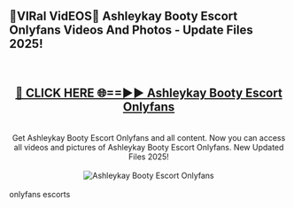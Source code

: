 <h2>🔴VIRal VidEOS🔴 Ashleykay Booty Escort Onlyfans Videos And Photos - Update Files 2025!</h2>
<br>
<div align="center">
<h2><a href="https://virallinks.top/Hdb6NB" rel="nofollow">🔴 CLICK HERE 🌐==►► Ashleykay Booty Escort Onlyfans</a></h2>
<br>
Get Ashleykay Booty Escort Onlyfans and all content. Now you can access all videos and pictures of Ashleykay Booty Escort Onlyfans. New Updated Files 2025!
<br>
<br>
<a href="https://virallinks.top/Hdb6NB" rel="nofollow" data-target="animated-image.originalLink"><img src="https://i.imgur.com/dJHk4Zq.gif)" alt="Ashleykay Booty Escort Onlyfans" style="max-width: 100%; display: inline-block;" data-target="animated-image.originalImage"></a>
</div>
<br>
onlyfans escorts